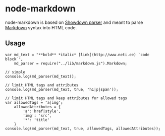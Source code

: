 node-markdown
=============

node-markdown is based on [Showdown parser](http://attacklab.net/showdown/) and meant to parse [Markdown](http://daringfireball.net/projects/markdown/) syntax into HTML code.

Usage
-----

    var md_text = "**bold** *italic* [link](http://www.neti.ee) `code block`",
        md_parser = require("../lib/markdown.js").Markdown;

    // simple
    console.log(md_parser(md_text));
    
    // limit HTML tags and attributes
    console.log(md_parser(md_text, true, 'h1|p|span'));
    
    // limit HTML tags and keep attributes for allowed tags
    var allowedTags = 'a|img';
        allowedAttributes = {
            'a':'href|style',
            'img': 'src',
            '*': 'title'
        }
    console.log(md_parser(md_text, true, allowedTags, allowedAttributes));